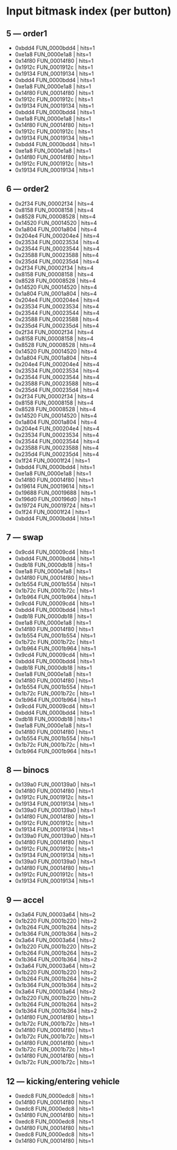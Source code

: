 # Input bitmask index (per button)

## 5 — order1

- 0xbdd4 FUN_0000bdd4 | hits=1
- 0xe1a8 FUN_0000e1a8 | hits=1
- 0x14f80 FUN_00014f80 | hits=1
- 0x1912c FUN_0001912c | hits=1
- 0x19134 FUN_00019134 | hits=1
- 0xbdd4 FUN_0000bdd4 | hits=1
- 0xe1a8 FUN_0000e1a8 | hits=1
- 0x14f80 FUN_00014f80 | hits=1
- 0x1912c FUN_0001912c | hits=1
- 0x19134 FUN_00019134 | hits=1
- 0xbdd4 FUN_0000bdd4 | hits=1
- 0xe1a8 FUN_0000e1a8 | hits=1
- 0x14f80 FUN_00014f80 | hits=1
- 0x1912c FUN_0001912c | hits=1
- 0x19134 FUN_00019134 | hits=1
- 0xbdd4 FUN_0000bdd4 | hits=1
- 0xe1a8 FUN_0000e1a8 | hits=1
- 0x14f80 FUN_00014f80 | hits=1
- 0x1912c FUN_0001912c | hits=1
- 0x19134 FUN_00019134 | hits=1

## 6 — order2

- 0x2f34 FUN_00002f34 | hits=4
- 0x8158 FUN_00008158 | hits=4
- 0x8528 FUN_00008528 | hits=4
- 0x14520 FUN_00014520 | hits=4
- 0x1a804 FUN_0001a804 | hits=4
- 0x204e4 FUN_000204e4 | hits=4
- 0x23534 FUN_00023534 | hits=4
- 0x23544 FUN_00023544 | hits=4
- 0x23588 FUN_00023588 | hits=4
- 0x235d4 FUN_000235d4 | hits=4
- 0x2f34 FUN_00002f34 | hits=4
- 0x8158 FUN_00008158 | hits=4
- 0x8528 FUN_00008528 | hits=4
- 0x14520 FUN_00014520 | hits=4
- 0x1a804 FUN_0001a804 | hits=4
- 0x204e4 FUN_000204e4 | hits=4
- 0x23534 FUN_00023534 | hits=4
- 0x23544 FUN_00023544 | hits=4
- 0x23588 FUN_00023588 | hits=4
- 0x235d4 FUN_000235d4 | hits=4
- 0x2f34 FUN_00002f34 | hits=4
- 0x8158 FUN_00008158 | hits=4
- 0x8528 FUN_00008528 | hits=4
- 0x14520 FUN_00014520 | hits=4
- 0x1a804 FUN_0001a804 | hits=4
- 0x204e4 FUN_000204e4 | hits=4
- 0x23534 FUN_00023534 | hits=4
- 0x23544 FUN_00023544 | hits=4
- 0x23588 FUN_00023588 | hits=4
- 0x235d4 FUN_000235d4 | hits=4
- 0x2f34 FUN_00002f34 | hits=4
- 0x8158 FUN_00008158 | hits=4
- 0x8528 FUN_00008528 | hits=4
- 0x14520 FUN_00014520 | hits=4
- 0x1a804 FUN_0001a804 | hits=4
- 0x204e4 FUN_000204e4 | hits=4
- 0x23534 FUN_00023534 | hits=4
- 0x23544 FUN_00023544 | hits=4
- 0x23588 FUN_00023588 | hits=4
- 0x235d4 FUN_000235d4 | hits=4
- 0x1f24 FUN_00001f24 | hits=1
- 0xbdd4 FUN_0000bdd4 | hits=1
- 0xe1a8 FUN_0000e1a8 | hits=1
- 0x14f80 FUN_00014f80 | hits=1
- 0x19614 FUN_00019614 | hits=1
- 0x19688 FUN_00019688 | hits=1
- 0x196d0 FUN_000196d0 | hits=1
- 0x19724 FUN_00019724 | hits=1
- 0x1f24 FUN_00001f24 | hits=1
- 0xbdd4 FUN_0000bdd4 | hits=1

## 7 — swap

- 0x9cd4 FUN_00009cd4 | hits=1
- 0xbdd4 FUN_0000bdd4 | hits=1
- 0xdb18 FUN_0000db18 | hits=1
- 0xe1a8 FUN_0000e1a8 | hits=1
- 0x14f80 FUN_00014f80 | hits=1
- 0x1b554 FUN_0001b554 | hits=1
- 0x1b72c FUN_0001b72c | hits=1
- 0x1b964 FUN_0001b964 | hits=1
- 0x9cd4 FUN_00009cd4 | hits=1
- 0xbdd4 FUN_0000bdd4 | hits=1
- 0xdb18 FUN_0000db18 | hits=1
- 0xe1a8 FUN_0000e1a8 | hits=1
- 0x14f80 FUN_00014f80 | hits=1
- 0x1b554 FUN_0001b554 | hits=1
- 0x1b72c FUN_0001b72c | hits=1
- 0x1b964 FUN_0001b964 | hits=1
- 0x9cd4 FUN_00009cd4 | hits=1
- 0xbdd4 FUN_0000bdd4 | hits=1
- 0xdb18 FUN_0000db18 | hits=1
- 0xe1a8 FUN_0000e1a8 | hits=1
- 0x14f80 FUN_00014f80 | hits=1
- 0x1b554 FUN_0001b554 | hits=1
- 0x1b72c FUN_0001b72c | hits=1
- 0x1b964 FUN_0001b964 | hits=1
- 0x9cd4 FUN_00009cd4 | hits=1
- 0xbdd4 FUN_0000bdd4 | hits=1
- 0xdb18 FUN_0000db18 | hits=1
- 0xe1a8 FUN_0000e1a8 | hits=1
- 0x14f80 FUN_00014f80 | hits=1
- 0x1b554 FUN_0001b554 | hits=1
- 0x1b72c FUN_0001b72c | hits=1
- 0x1b964 FUN_0001b964 | hits=1

## 8 — binocs

- 0x139a0 FUN_000139a0 | hits=1
- 0x14f80 FUN_00014f80 | hits=1
- 0x1912c FUN_0001912c | hits=1
- 0x19134 FUN_00019134 | hits=1
- 0x139a0 FUN_000139a0 | hits=1
- 0x14f80 FUN_00014f80 | hits=1
- 0x1912c FUN_0001912c | hits=1
- 0x19134 FUN_00019134 | hits=1
- 0x139a0 FUN_000139a0 | hits=1
- 0x14f80 FUN_00014f80 | hits=1
- 0x1912c FUN_0001912c | hits=1
- 0x19134 FUN_00019134 | hits=1
- 0x139a0 FUN_000139a0 | hits=1
- 0x14f80 FUN_00014f80 | hits=1
- 0x1912c FUN_0001912c | hits=1
- 0x19134 FUN_00019134 | hits=1

## 9 — accel

- 0x3a64 FUN_00003a64 | hits=2
- 0x1b220 FUN_0001b220 | hits=2
- 0x1b264 FUN_0001b264 | hits=2
- 0x1b364 FUN_0001b364 | hits=2
- 0x3a64 FUN_00003a64 | hits=2
- 0x1b220 FUN_0001b220 | hits=2
- 0x1b264 FUN_0001b264 | hits=2
- 0x1b364 FUN_0001b364 | hits=2
- 0x3a64 FUN_00003a64 | hits=2
- 0x1b220 FUN_0001b220 | hits=2
- 0x1b264 FUN_0001b264 | hits=2
- 0x1b364 FUN_0001b364 | hits=2
- 0x3a64 FUN_00003a64 | hits=2
- 0x1b220 FUN_0001b220 | hits=2
- 0x1b264 FUN_0001b264 | hits=2
- 0x1b364 FUN_0001b364 | hits=2
- 0x14f80 FUN_00014f80 | hits=1
- 0x1b72c FUN_0001b72c | hits=1
- 0x14f80 FUN_00014f80 | hits=1
- 0x1b72c FUN_0001b72c | hits=1
- 0x14f80 FUN_00014f80 | hits=1
- 0x1b72c FUN_0001b72c | hits=1
- 0x14f80 FUN_00014f80 | hits=1
- 0x1b72c FUN_0001b72c | hits=1

## 12 — kicking/entering vehicle

- 0xedc8 FUN_0000edc8 | hits=1
- 0x14f80 FUN_00014f80 | hits=1
- 0xedc8 FUN_0000edc8 | hits=1
- 0x14f80 FUN_00014f80 | hits=1
- 0xedc8 FUN_0000edc8 | hits=1
- 0x14f80 FUN_00014f80 | hits=1
- 0xedc8 FUN_0000edc8 | hits=1
- 0x14f80 FUN_00014f80 | hits=1

